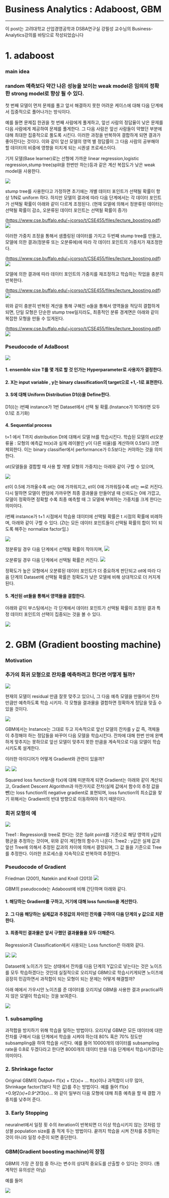 
# Business Analytics : Adaboost, GBM
---
이 post는 고려대학교 산업경영공학과 DSBA연구실 강필성 교수님의 Business-Analytics강의를 바탕으로 작성되었습니다

# 1. adaboost
### main idea
### random 예측보다 약간 나은 성능을 보이는 weak model은 임의의 정확한 strong model로 향상 될 수 있다.

첫 번째 모델이 먼저 문제를 풀고 앞서 해결하지 못한 어려운 케이스에 대해 다음 단계에서 집중적으로 풀어나가는 방식이다.

예를 들면 문제집 한권을 첫 번째 사람에게 풀게하고, 앞선 사람의 정답율이 낮은 문제를 다음 사람에게 제공하여 문제를 풀게한다. 그 다음 사람은 앞선 사람들이 약했던 부분에 대해 최대한 집중적으로 풀도록 시킨다. 이러한 과정을 반복하여 결합하게 되면 결과가 좋아진다는 것이다. 이와 같이 앞선 모델의 영역 별 정답률이 그 다음 사람의 공부해야 할 데이터의 비중에 영향을 미치게 되는 시퀀셜 프로세스이다.

기저 모델(Base learner)로는 선형에 가까운 linear regression,logistic regression,stump tree(split을 한번만 하는)등과 같은 계산 복잡도가 낮은 weak model을 사용한다.

![](http://hosun17.github.io/images/1.bmp)

stump tree를 사용한다고 가정하면
초기에는 개별 데이터 포인트가 선택될 확률이 항상 1/N로 uniform 하다. 하지만 모델의 결과에 따라 다음 단계에서는 각 데이터 포인트가 선택될 확률이 아래와 같이 다르게 조정된다. (현재 모델에 의해서 정분류된 데이터는 선택될 확률이 감소, 오분류된 데이터 포인트는 선택될 확률이 증가)

(https://www.cse.buffalo.edu/~jcorso/t/CSE455/files/lecture_boosting.pdf)
![](http://hosun17.github.io/images/8.PNG)

이러한 가중치 조정을 통해서 샘플링된 데이터를 가지고 두번째 stump tree를 만들고, 모델에 의한 결과(정분류 또는 오분류에)에 따라 각 데이터 포인트의 가중치가 재조정한다.

(https://www.cse.buffalo.edu/~jcorso/t/CSE455/files/lecture_boosting.pdf)
![](http://hosun17.github.io/images/9.PNG)

모델에 의한 결과에 따라 데이터 포인트의 가중치를 재조정하고 학습하는 작업을 충분히 반복한다.

(https://www.cse.buffalo.edu/~jcorso/t/CSE455/files/lecture_boosting.pdf)
![](http://hosun17.github.io/images/10.PNG)

위와 같이 충분히 반복된 계산을 통해 구해진 α들을 통해서 영역들을 적당히 결합하게 되면, 단일 모형은 단순한 stump tree일지라도, 최종적인 분류 경계면은 아래와 같이 복잡한 모형을 만들 수 있게된다.

(https://www.cse.buffalo.edu/~jcorso/t/CSE455/files/lecture_boosting.pdf)
![](http://hosun17.github.io/images/11.PNG)

### Pseudocode of AdaBoost

![](http://hosun17.github.io/images/2.bmp)

#### 1. ensemble size T를 몇 개로 할 것 인가는 Hyperparameter로 사용자가 결정한다.
#### 2. X는 input variable , y는 binary classification의 target으로 +1,-1로 표현한다.
#### 3. S에 대해 Uniform Distribution D1(i)을 Define한다.
D1(i)는 i번째 instance가 1번 Dataset에서 선택 될 확률.(Instance가 10개라면 모두 0.1로 초기화)
#### 4. Sequential process
t=1 에서 T까지 distribution Dt에 대해서 모델 ht를 학습시킨다. 학습된 모델의 ϵt(오분류율 : 모형의 예측값 ht(x)과 실제 레이블인 y이 다른 비율)를 계산하여 0.5보다 크면 제외한다. 이는 binary classifier에서 performance가 0.5보다는 커야하는 것을 의미한다.

αt(모델들을 결합할 때 사용 할 개별 모형의 가중치)는 아래와 같이 구할 수 있으며,

![](http://hosun17.github.io/images/3.PNG)

εt이 0.5에 가까울수록 αt는 0에 가까워지고, εt이 0에 가까워질수록 αt는 ∞로 커진다. 다시 말하면 모델이 랜덤에 가까우면 최종 결과물을 만들어낼 때 신뢰도는 0에 가깝고, 모델이 정확하면 정확할 수록 최종 예측할 때 그 모델에 부여하는 가중치를 크게 한다는 의미이다.

i번째 instance가 t+1 시점에서 학습용 데이터에 선택될 확률은 t 시점의 확률에 비례하며, 아래와 같이 구할 수 있다.
(Zt는 모든 데이터 포인트들이 선택될 확률의 합이 1이 되도록 해주는 normalize factor임.)

![](http://hosun17.github.io/images/2.PNG)

정분류일 경우 다음 단계에서 선택될 확률이 작아지며,
![](http://hosun17.github.io/images/12.PNG)

오분류일 경우 다음 단계에서 선택될 확률은 커진다.
![](http://hosun17.github.io/images/13.PNG)

정확도가 높은 모형에서 오분류된 데이터 포인트가 더 중요하게 판단되고 αt에 따라 다음 단계의 Dataset에 선택될 확률은 정확도가 낮은 모델에 비해 상대적으로 더 커지게 된다.

#### 5. 계산된 αt들을 통해서 영역들을 결합한다.

아래와 같이 부스팅에서는 각 단계에서 데이터 포인트가 선택될 확률이 조정된 결과 특정 데이터 포인트의 선택이 집중되는 것을 볼 수 있다.

![](http://hosun17.github.io/images/3.bmp)


# 2. GBM (Gradient boosting machine)
### Motivation

### 추가의 회귀 모형으로 잔차를 예측하려고 한다면 어떻게 될까?

![](http://hosun17.github.io/images/4.bmp)

현재의 모델이 residual 만큼 잘못 맞주고 있으니, 그 다음 예측 모델을 만들어서 잔차 만큼만 예측하도록 학습 시키자. 각 모형을 결과물을 결합하면 정확하게 정답을 맞출 수 있을 것이다.

![](http://hosun17.github.io/images/14.PNG)

GBM에서는 Instance는 그대로 두고 지속적으로 앞선 모델의 잔차를 y 값 즉, 객체들이 추정해야 하는 정답들을 바꾸어 다음 모델을 학습시킨다. 잔차에 대해 한번 만에 완벽하게 맞추지는 못하므로 앞선 모델이 맞추지 못한 만큼을 계속적으로 다음 모델이 학습시키도록 설계한다.

이러한 아이디어가 어떻게 Gradient와 관련이 있을까?

![](http://hosun17.github.io/images/15.PNG)
![](http://hosun17.github.io/images/16.PNG)

Squared loss function을 f(x)에 대해 미분하게 되면 Gradient는 아래와 같이 계산되고, Gradient Descent Algorithm과 마찬가지로 잔차(실제 값에서 함수의 추정 값을 뺀)는 loss function의 negative gradient로 표현되며, loss function의 최소값을 찾기 위해서는 Gradient의 반대 방향으로 이동하여야 하기 때문이다.

### 회귀 모형의 예

![](http://hosun17.github.io/images/17.PNG)

Tree1 : Regression을 tree로 한다는 것은 Split point를 기준으로 해당 영역의 y값의 평균을 추정하는 것이며, 위와 같이 계단형의 함수가 나온다.
Tree2 : y값은 실제 값과 앞선 Tree에 의해서 추정된 값과의 차이에 의해서 결정되며, 그 값 들을 기준으로 Tree를 추정한다.
이러한 프로세스을 지속적으로 반복하여 추정한다.

### Pseudocode of Gradient

Friedman (2001), Natekin and Knoll (2013)
![](http://hosun17.github.io/images/18.PNG)

GBM의 pseudocode는 Adaboost에 비해 간단하며 아래와 같다.
#### 1. 해당하는 Gradient를 구하고, 거기에 대해 loss function을 계산한다.
#### 2. 그 다음 해당하는 실제값과 추정값의 차이인 잔차를 구하여 다음 단계의 y 값으로 치환한다.
#### 3. 최종적인 결과물은 앞서 구했던 결과물들을 모두 더해준다.

Regression과 Classification에서 사용되는 Loss function은 아래와 같다.

![](http://hosun17.github.io/images/20.PNG)
![](http://hosun17.github.io/images/21.PNG)

Dataset에 노이즈가 있는 상태에서 잔차를 다음 단계의 Y값으로 넣는다는 것은 노이즈를 모두 학습하겠다는 것인데 실질적으로 오리지널 GBM으로 학습시키게되면 노이즈에 굉장히 민감하면서 과적합이 되는 모형이 되는 문제는 어떻게 해결할까?

아래 예에서 가우시안 노이즈를 준 데이터를 오리지널 GBM을 사용한 결과 practical하지 않은 모델이 학습되는 것을 보여준다.

![](http://hosun17.github.io/images/19.PNG)

### 1. subsampling
과적합을 방지하기 위해 학습을 덜하는 방법이다. 오리지널 GBM은 모든 데이터에 대한 잔차를 구해서 다음 단계에서 학습을 시켜야 하는데 80% 혹은 70% 정도만 subsampling을 하여 학습을 시킨다. 예를 들어 10000개의 데이터를 subsampling rate을 0.8로 두겠다라고 한다면 8000개의 데이터 만을 다음 단계에서 학습시키겠다는 의미이다.

### 2. Shrinkage factor
Original GBM의 Output= f1(x) + f2(x)+ … ft(x)이나 과적합이 너무 많아, Shrinkage factor(1보다 작은 값)를 주는 방법이다.
예를 들어 f1(x) +0.9*f2(x)+0.9^2*f3(x)… 와 같이 일부러 다음 모형에 대해 최종 예측을 할 때 결합 가중치를 낮추어 준다.

### 3. Early Stopping
neuralnet에서 일정 횟 수의 iteration이 반복되면 더 이상 학습시키지 않는 것처럼 앙상블 population size를 좀 적게 두는 방법이다. 끝까지 학습을 시켜 잔차를 추정하는 것이 아니라 일정 수준이 되면 중단한다.


### GBM(Gradient boosting machine)의 장점 

GBM의 가장 큰 장점 중 하나는 변수의 상대적 중요도를 산출할 수 있다는 것이다. (통계적인 유의성은 아님)

예를 들어 

![](http://hosun17.github.io/images/2.PNG)








